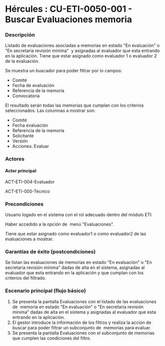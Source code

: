 # Hércules : CU\-ETI\-0050\-001 \- Buscar Evaluaciones memoria



### Descripción

Listado de evaluaciones asociadas a memorias en estado "En evaluación" o "En secretaria revisión mínima"  y asignadas al evaluador que esta entrando en la aplicación. Tiene que estar asignado como evaluador 1 o evaluador 2 de la evaluación.

Se muestra un buscador para poder filtrar por lo campos:

* Comité
* Fecha de evaluación
* Referencia de la memoria
* Convocatoria

El resultado serán todas las memorias que cumplan con los criterios seleccionados. Las columnas a mostrar son:

* Comité
* Fecha evaluación
* Referencia de la memoria
* Solicitante
* Versión
* Acciones: Evaluar

### Actores

#### Actor principal

ACT\-ETI\-004\-Evaluador

ACT\-ETI\-005\-Técnico

### Precondiciones

Usuario logado en el sistema con el rol adecuado dentro del módulo ETI.

Haber accedido a la opción de  menú "Evaluaciones".

Tiene que estar asignado como evaluador1 o como evaluador2 de las evaluaciones a mostrar.

### Garantías de éxito (postcondiciones)

Se listan las evaluaciones de memorias en estado "En evaluación" o "En secretaria revisión mínima" dadas de alta en el sistema, asignadas al evaluador que esta entrando en la aplicación y que cumplan con los criterios del filtrado.

### Escenario principal (flujo básico)

1. Se presenta la pantalla Evaluaciones con el listado de las evaluaciones de  memoria en estado "En evaluación" o "En secretaria revisión mínima" dadas de alta en el sistema y asignadas al evaluador que esta entrando en la aplicación.
2. El gestor introduce la información de los filtros y realiza la acción de buscar para poder filtrar un subconjunto de  memorias para evaluar.
3. Se presenta la pantalla Evaluaciones con el subconjunto de memorias que cumplen las condiciones del filtro.




